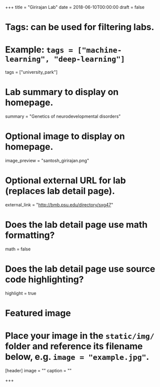 +++
title = "Girirajan Lab"
date = 2018-06-10T00:00:00
draft = false

# Tags: can be used for filtering labs.
# Example: `tags = ["machine-learning", "deep-learning"]`
tags = ["university_park"]

# Lab summary to display on homepage.
summary = "Genetics of neurodevelopmental disorders"

# Optional image to display on homepage.
image_preview = "santosh_girirajan.png"

# Optional external URL for lab (replaces lab detail page).
external_link = "http://bmb.psu.edu/directory/sxg47"

# Does the lab detail page use math formatting?
math = false

# Does the lab detail page use source code highlighting?
highlight = true

# Featured image
# Place your image in the `static/img/` folder and reference its filename below, e.g. `image = "example.jpg"`.
[header]
image = ""
caption = ""

+++
